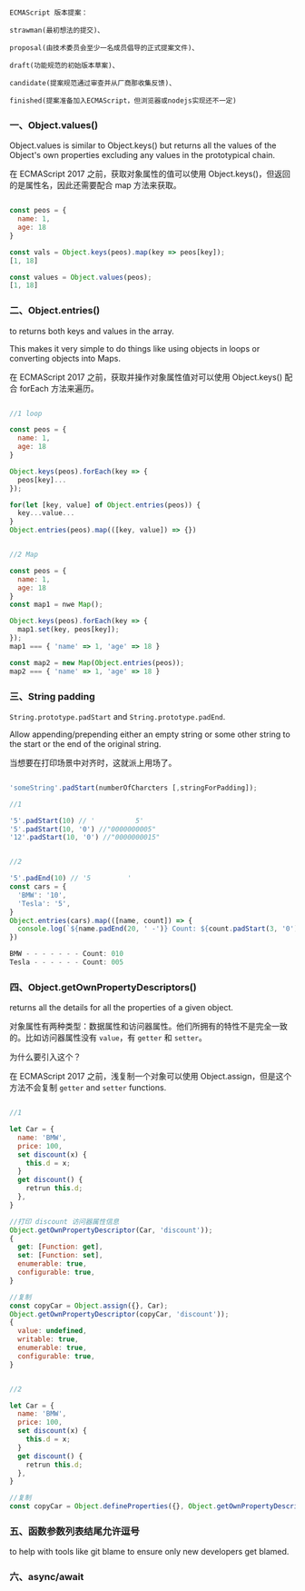 
```

ECMAScript 版本提案：

strawman(最初想法的提交)、

proposal(由技术委员会至少一名成员倡导的正式提案文件)、

draft(功能规范的初始版本草案)、

candidate(提案规范通过审查并从厂商那收集反馈)、

finished(提案准备加入ECMAScript，但浏览器或nodejs实现还不一定)

```


### 一、Object.values()

Object.values is similar to Object.keys() but returns all the values of the Object's own properties excluding any values in the prototypical chain.

在 ECMAScript 2017 之前，获取对象属性的值可以使用 Object.keys()，但返回的是属性名，因此还需要配合 map 方法来获取。

```javascript

const peos = {
  name: 1,
  age: 18
}

const vals = Object.keys(peos).map(key => peos[key]);
[1, 18]

const values = Object.values(peos);
[1, 18]

```


### 二、Object.entries()

to returns both keys and values in the array.

This makes it very simple to do things like using objects in loops or converting objects into Maps.

在 ECMAScript 2017 之前，获取并操作对象属性值对可以使用 Object.keys() 配合 forEach 方法来遍历。

```javascript

//1 loop

const peos = {
  name: 1,
  age: 18
}

Object.keys(peos).forEach(key => {
  peos[key]...
});

for(let [key, value] of Object.entries(peos)) {
  key...value...
}
Object.entries(peos).map(([key, value]) => {})


//2 Map

const peos = {
  name: 1,
  age: 18
}
const map1 = nwe Map();

Object.keys(peos).forEach(key => {
  map1.set(key, peos[key]);
});
map1 === { 'name' => 1, 'age' => 18 }

const map2 = new Map(Object.entries(peos));
map2 === { 'name' => 1, 'age' => 18 }

```


### 三、String padding

`String.prototype.padStart` and `String.prototype.padEnd`.

Allow appending/prepending either an empty string or some other string to the start or the end of the original string.

当想要在打印场景中对齐时，这就派上用场了。

```javascript

'someString'.padStart(numberOfCharcters [,stringForPadding]); 

//1

'5'.padStart(10) // '          5'
'5'.padStart(10, '0') //"0000000005"
'12'.padStart(10, '0') //"0000000015"


//2

'5'.padEnd(10) // '5         '
const cars = {
  'BMW': '10',
  'Tesla': '5',
}
Object.entries(cars).map(([name, count]) => {
  console.log(`${name.padEnd(20, ' -')} Count: ${count.padStart(3, '0')}`)
})

BMW - - - - - - - Count: 010
Tesla - - - - - - Count: 005

```

### 四、Object.getOwnPropertyDescriptors()

returns all the details for all the properties of a given object.

对象属性有两种类型：数据属性和访问器属性。他们所拥有的特性不是完全一致的。比如访问器属性没有 `value`，有 `getter` 和 `setter`。

为什么要引入这个？

在 ECMAScript 2017 之前，浅复制一个对象可以使用 Object.assign，但是这个方法不会复制 `getter` and `setter` functions.

```javascript

//1

let Car = {
  name: 'BMW',
  price: 100,
  set discount(x) {
    this.d = x;
  }
  get discount() {
    retrun this.d;
  },
}

//打印 discount 访问器属性信息
Object.getOwnPropertyDescriptor(Car, 'discount'));
{
  get: [Function: get],
  set: [Function: set],
  enumerable: true,
  configurable: true,
}

//复制
const copyCar = Object.assign({}, Car);
Object.getOwnPropertyDescriptor(copyCar, 'discount'));
{
  value: undefined,
  writable: true,
  enumerable: true,
  configurable: true,
}


//2

let Car = {
  name: 'BMW',
  price: 100,
  set discount(x) {
    this.d = x;
  }
  get discount() {
    retrun this.d;
  },
}

//复制
const copyCar = Object.defineProperties({}, Object.getOwnPropertyDescriptor(Car));

```

### 五、函数参数列表结尾允许逗号

to help with tools like git blame to ensure only new developers get blamed.



### 六、async/await
